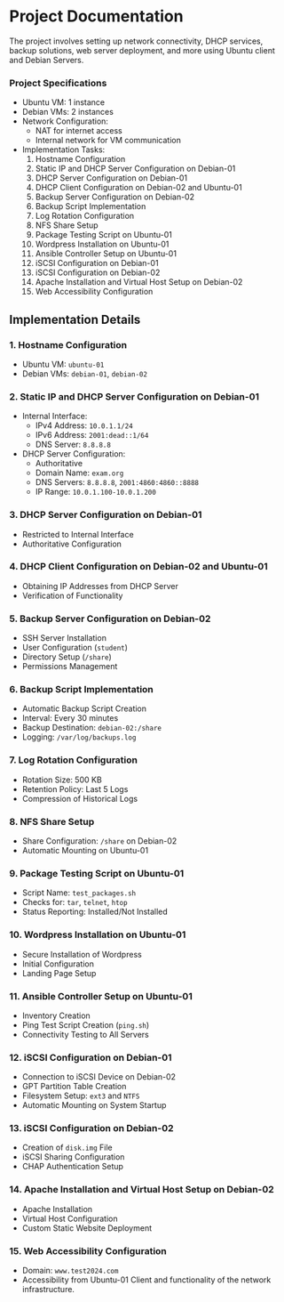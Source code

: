 # Project Documentation
The project involves setting up network connectivity, DHCP services, backup solutions, web server deployment, and more using Ubuntu client and Debian Servers.

### Project Specifications
- Ubuntu VM: 1 instance
- Debian VMs: 2 instances
- Network Configuration:
  - NAT for internet access
  - Internal network for VM communication
- Implementation Tasks:
  1. Hostname Configuration
  2. Static IP and DHCP Server Configuration on Debian-01
  3. DHCP Server Configuration on Debian-01
  4. DHCP Client Configuration on Debian-02 and Ubuntu-01
  5. Backup Server Configuration on Debian-02
  6. Backup Script Implementation
  7. Log Rotation Configuration
  8. NFS Share Setup
  9. Package Testing Script on Ubuntu-01
  10. Wordpress Installation on Ubuntu-01
  11. Ansible Controller Setup on Ubuntu-01
  12. iSCSI Configuration on Debian-01
  13. iSCSI Configuration on Debian-02
  14. Apache Installation and Virtual Host Setup on Debian-02
  15. Web Accessibility Configuration

## Implementation Details

### 1. Hostname Configuration
- Ubuntu VM: `ubuntu-01`
- Debian VMs: `debian-01`, `debian-02`

### 2. Static IP and DHCP Server Configuration on Debian-01
- Internal Interface:
  - IPv4 Address: `10.0.1.1/24`
  - IPv6 Address: `2001:dead::1/64`
  - DNS Server: `8.8.8.8`
- DHCP Server Configuration:
  - Authoritative
  - Domain Name: `exam.org`
  - DNS Servers: `8.8.8.8`, `2001:4860:4860::8888`
  - IP Range: `10.0.1.100-10.0.1.200`

### 3. DHCP Server Configuration on Debian-01
- Restricted to Internal Interface
- Authoritative Configuration

### 4. DHCP Client Configuration on Debian-02 and Ubuntu-01
- Obtaining IP Addresses from DHCP Server
- Verification of Functionality

### 5. Backup Server Configuration on Debian-02
- SSH Server Installation
- User Configuration (`student`)
- Directory Setup (`/share`)
- Permissions Management

### 6. Backup Script Implementation
- Automatic Backup Script Creation
- Interval: Every 30 minutes
- Backup Destination: `debian-02:/share`
- Logging: `/var/log/backups.log`

### 7. Log Rotation Configuration
- Rotation Size: 500 KB
- Retention Policy: Last 5 Logs
- Compression of Historical Logs

### 8. NFS Share Setup
- Share Configuration: `/share` on Debian-02
- Automatic Mounting on Ubuntu-01

### 9. Package Testing Script on Ubuntu-01
- Script Name: `test_packages.sh`
- Checks for: `tar`, `telnet`, `htop`
- Status Reporting: Installed/Not Installed

### 10. Wordpress Installation on Ubuntu-01
- Secure Installation of Wordpress
- Initial Configuration
- Landing Page Setup

### 11. Ansible Controller Setup on Ubuntu-01
- Inventory Creation
- Ping Test Script Creation (`ping.sh`)
- Connectivity Testing to All Servers

### 12. iSCSI Configuration on Debian-01
- Connection to iSCSI Device on Debian-02
- GPT Partition Table Creation
- Filesystem Setup: `ext3` and `NTFS`
- Automatic Mounting on System Startup

### 13. iSCSI Configuration on Debian-02
- Creation of `disk.img` File
- iSCSI Sharing Configuration
- CHAP Authentication Setup

### 14. Apache Installation and Virtual Host Setup on Debian-02
- Apache Installation
- Virtual Host Configuration
- Custom Static Website Deployment

### 15. Web Accessibility Configuration
- Domain: `www.test2024.com`
- Accessibility from Ubuntu-01 Client and functionality of the network infrastructure.
